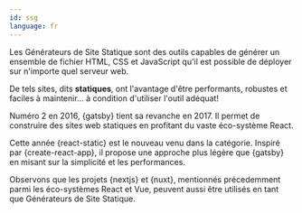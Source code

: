```yaml
---
id: ssg  
language: fr
---
```


Les Générateurs de Site Statique sont des outils capables de générer un ensemble de fichier HTML, CSS et JavaScript qu'il est possible de déployer sur n'importe quel serveur web.

De tels sites, dits **statiques**, ont l'avantage d'être performants, robustes et faciles à maintenir... à condition d'utiliser l'outil adéquat!

Numéro 2 en 2016, {gatsby} tient sa revanche en 2017. Il permet de construire des sites web statiques en profitant du vaste éco-système React.

Cette année {react-static} est le nouveau venu dans la catégorie. Inspiré par {create-react-app}, il propose une approche plus légère que {gatsby} en misant sur la simplicité et les performances.

Observons que les projets {nextjs} et {nuxt}, mentionnés précedemment parmi les éco-systèmes React et Vue, peuvent aussi être utilisés en tant que Générateurs de Site Statique.

